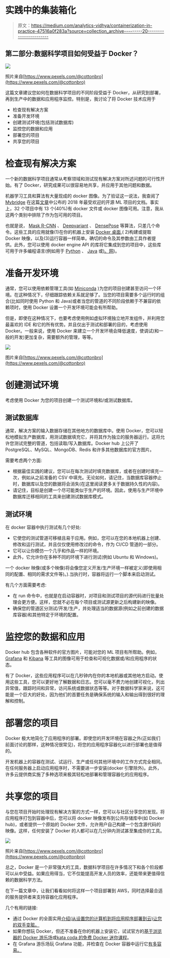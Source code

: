 # 实践中的集装箱化

> 原文：<https://medium.com/analytics-vidhya/containerization-in-practice-47516a0f283a?source=collection_archive---------20----------------------->

## 第二部分:数据科学项目如何受益于 Docker？

![](img/61a8672fce91593f398e43ad7710a010.png)

照片来自[https://www.pexels.com/@cottonbro](https://www.pexels.com/@cottonbro)

这篇文章建议您如何在数据科学项目的不同阶段受益于 Docker，从研究到部署，再到生产中的数据和应用程序监控。特别是，我讨论了将 Docker 技术应用于

*   检查现有解决方案
*   准备开发环境
*   创建测试环境(包括测试数据库)
*   监控您的数据和应用
*   部署您的项目
*   共享您的项目

# 检查现有解决方案

一个新的数据科学项目通常从考察领域和测试现有解决方案对所述问题的可行性开始。有了 Docker，研究成果可以很容易地共享，并应用于其他问题和数据。

机器学习工具和算法有大量现成的 docker 图像。为了验证这一说法，我查阅了 [Mybridge](/@Mybridge) 在这篇[文章](https://medium.mybridge.co/amazing-machine-learning-open-source-tools-projects-of-the-year-v-2019-95d772e4e985)中公布的 2018 年最受欢迎的开源 ML 项目的文档。事实上，32 个项目中有 13 个(40%)有 docker 文件或 docker 图像可用。注意，我从这两个类别中排除了作为包可用的项目。

也就是说， [Mask R-CNN](https://github.com/facebookresearch/Detectron?utm_source=mybridge&utm_medium=blog&utm_campaign=read_more) 、 [Deepvariant](https://github.com/google/deepvariant?utm_source=mybridge&utm_medium=blog&utm_campaign=read_more) 、 [DensePose](https://github.com/facebookresearch/Densepose?utm_source=mybridge&utm_medium=blog&utm_campaign=read_more) 等算法，只差几个命令。这些工具的应用就像(1)在你的机器上安装 [Docker 桌面](https://www.docker.com/products/docker-desktop),( 2)构建或提取 Docker 映像，以及(3)运行容器一样简单。确切的命令及其参数由工具作者提供。此外，您可以使用 docker engine API 的库将它集成到您的项目中，这些库可用于许多编程语言(例如用于 [Python](https://docker-py.readthedocs.io/en/stable/) 、 [Java](https://github.com/spotify/docker-client) 或[)。网](https://www.nuget.org/packages/Docker.DotNet/))。

# 准备开发环境

通常，您可以使用依赖管理工具(如 [Miniconda](https://docs.conda.io/en/latest/miniconda.html) )为您的项目创建甚至访问一个环境。在这种情况下，仔细跟踪依赖关系就足够了。当您的项目需要多个运行时的组合(比如同时使用 Python 和 Java)或者当您的管道的不同阶段依赖于不兼容的依赖项时，使用 Docker 设置一个开发环境可能会有所帮助。

但是，即使在这种情况下，也要考虑使用例如虚拟环境独立地开发组件，并利用您最喜欢的 IDE 和它的所有优势。并且仅出于测试和部署的目的，考虑使用 Docker。一般来说，使用 Docker 来建立一个开发环境会降低速度，使调试(和一般的开发)更加复杂，需要额外的管理，等等。

![](img/a75e0bbbdb416ebf5b88be156fa568a0.png)

图片来自[https://www.pexels.com/@cottonbro](https://www.pexels.com/@cottonbro)

# 创建测试环境

考虑使用 Docker 为您的项目创建一个测试环境和/或测试数据库。

## **测试数据库**

通常，解决方案的输入数据存储在其他地方的数据库中。使用 Docker，您可以轻松地模拟生产数据库，用测试数据填充它，并将其作为独立的服务器运行。这将允许您测试完整的管道，包括读取/写入数据库。Docker hub 上公开了 PostgreSQL、MySQL、MongoDB、Redis 和许多其他数据库的官方图片。

需要考虑两个方面:

*   根据最佳实践的建议，您可以在每次测试时填充数据库，或者在创建时填充一次，例如从之前准备的 CSV 中填充。无论如何，请记住，当数据库容器停止时，数据库以及您的数据将会消失(在这里阅读更多关于数据持久性的内容)。
*   请记住，目标是创建一个尽可能类似于生产的环境。因此，使用与生产环境中数据库迁移相同的工具来创建测试数据库模式。

## **测试环境**

在 docker 容器中执行测试有几个好处:

*   它使您的测试管道可移植且易于应用。例如，您可以在您的本地机器上创建、修改和运行测试，并且仅仅使用修改过的命令，作为 CI/CD 管道的一部分。
*   它可以让你模仿一个几乎和作品一样的环境。
*   此外，它允许你在多种不同的环境下进行测试(例如 Ubuntu 和 Windows)。

一个 docker 映像(或多个映像)将会像您定义开发/生产环境一样被定义(即使用相同的配置、相同的需求文件等)。).当执行时，容器将运行一个脚本来启动测试。

有几个方面需要考虑:

*   在 run 命令中，也就是在启动容器时，对项目和测试项目的源代码进行批量处理会更方便。这样，您就不必在每个项目或测试源更新之后构建新的映像。
*   确保您的管道区分测试/开发/生产，并处理适当的数据源(例如之前创建的数据库容器)和其他特定于环境的配置。

# 监控您的数据和应用

Docker hub 包含各种软件的官方图片，可能对您的 ML 项目有所帮助。例如， [Grafana](https://grafana.com/) 和 [Kibana](https://www.elastic.co/kibana) 等工具的图像可用于检查和可视化数据或/和应用程序的状态。

有了 Docker，这些应用程序可以在几秒钟内在你的本地机器或其他地方启动。使用这些工具，您可以更好地了解数据和日志。您可以毫不费力地创建可视化，列出异常值，跟踪时间和异常，访问系统或数据状态等等。对于数据科学家来说，这可能是一个巨大的好处，因为他们的首要任务是确保系统的输入和输出得到很好的理解和控制。

# 部署您的项目

Docker 极大地简化了应用程序的部署。即使您的开发环境在容器之外(正如我们前面讨论的那样，这种情况很常见)，将您的应用程序容器化以进行部署也是值得的。

开发机器上的容器在测试、试运行、生产或任何其他环境中的工作方式完全相同。在任何服务器上启动应用程序时，不需要进一步安装(docker 引擎除外)。此外，许多云提供商实施了多种选项来极其轻松地部署和管理容器化的应用程序。

# 共享您的项目

与您在项目开始时处理现有解决方案的方式一样，您可以与社区分享您的发现。将应用程序打包到容器中后，您可以将 docker 映像发布到公共存储库中(如 Docker hub)，或者提供一个原始的 Docker 文件，允许用户自己构建一个包含源代码的映像。这样，任何安装了 Docker 的人都可以在几分钟内测试甚至集成你的工具。

![](img/e66177621699b4fc0a6429148d604550.png)

照片来自[https://www.pexels.com/@cottonbro](https://www.pexels.com/@cottonbro)

总之，Docker 是一个非常强大的工具，数据科学项目在许多情况下和各个阶段都可以从中受益。如果应用得当，它不仅能提高开发人员的效率，还能带来更值得信赖的数据科学方法。

在下一篇文章中，让我们看看如何将这样一个项目部署到 AWS，同时选择最合适的服务提供者来支持容器化应用程序。

几个有用的链接:

*   通过 Docker 的全面实用[介绍(从设置您的计算机到将应用程序部署到云)让您的双手变脏。](https://docker-curriculum.com/)
*   如果你想玩 Docker，但还不准备在你的机器上安装它，试试官方的[基于浏览器的 Docker 游乐场](https://labs.play-with-docker.com/)或[kata coda 的免费 Docker 迷你课程](https://www.katacoda.com/courses/docker)。
*   在 Grafana 游乐场玩 Grafana 功能，并检查在 Docker 容器中运行它[有多容易。](https://grafana.com/docs/grafana/latest/installation/docker/)